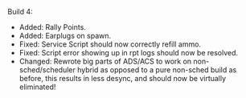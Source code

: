 Build 4:
- Added: Rally Points.
- Added: Earplugs on spawn.
- Fixed: Service Script should now correctly refill ammo.
- Fixed: Script error showing up in rpt logs should now be resolved.
- Changed: Rewrote big parts of ADS/ACS to work on non-sched/scheduler hybrid as opposed to a pure non-sched build as before, this results in less desync, and should now be virtually eliminated!
